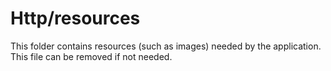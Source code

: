 # Http/resources

This folder contains resources (such as images) needed by the application. This file can
be removed if not needed.
